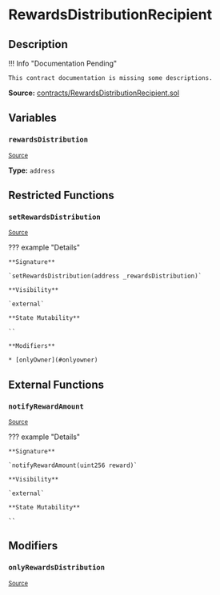 # RewardsDistributionRecipient

## Description

!!! Info "Documentation Pending"

    This contract documentation is missing some descriptions.

**Source:** [contracts/RewardsDistributionRecipient.sol](https://github.com/Synthetixio/synthetix/tree/v2.57.1/contracts/RewardsDistributionRecipient.sol)

## Variables

### `rewardsDistribution`

<sub>[Source](https://github.com/Synthetixio/synthetix/tree/v2.57.1/contracts/RewardsDistributionRecipient.sol#L8)</sub>

**Type:** `address`

## Restricted Functions

### `setRewardsDistribution`

<sub>[Source](https://github.com/Synthetixio/synthetix/tree/v2.57.1/contracts/RewardsDistributionRecipient.sol#L17)</sub>

??? example "Details"

    **Signature**

    `setRewardsDistribution(address _rewardsDistribution)`

    **Visibility**

    `external`

    **State Mutability**

    ``

    **Modifiers**

    * [onlyOwner](#onlyowner)

## External Functions

### `notifyRewardAmount`

<sub>[Source](https://github.com/Synthetixio/synthetix/tree/v2.57.1/contracts/RewardsDistributionRecipient.sol#L10)</sub>

??? example "Details"

    **Signature**

    `notifyRewardAmount(uint256 reward)`

    **Visibility**

    `external`

    **State Mutability**

    ``

## Modifiers

### `onlyRewardsDistribution`

<sub>[Source](https://github.com/Synthetixio/synthetix/tree/v2.57.1/contracts/RewardsDistributionRecipient.sol#L12)</sub>
